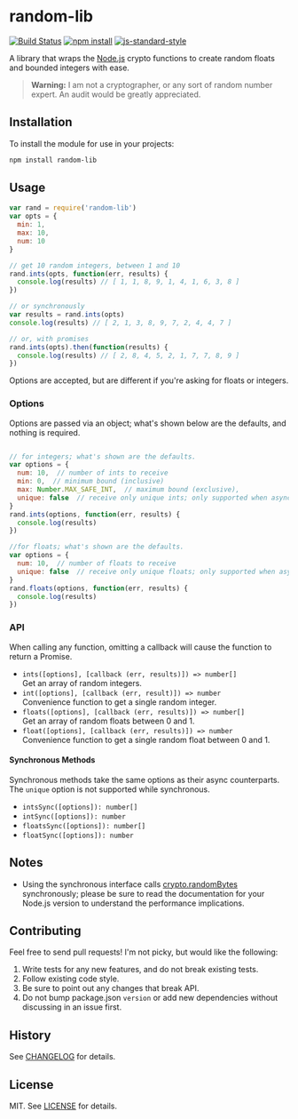 # random-lib

[![Build Status](http://img.shields.io/travis/fardog/node-random-lib/master.svg?style=flat-square)](https://travis-ci.org/fardog/node-random-lib)
[![npm install](http://img.shields.io/npm/dm/random-lib.svg?style=flat-square)](https://www.npmjs.org/package/random-lib)
[![js-standard-style](https://img.shields.io/badge/code%20style-standard-brightgreen.svg?style=flat-square)](https://github.com/feross/standard)

A library that wraps the [Node.js][] crypto functions to create random floats
and bounded integers with ease.

> **Warning:** I am not a cryptographer, or any sort of random number expert.
  An audit would be greatly appreciated.

## Installation

To install the module for use in your projects:

```bash
npm install random-lib
```

## Usage

```js
var rand = require('random-lib')
var opts = {
  min: 1,
  max: 10,
  num: 10
}

// get 10 random integers, between 1 and 10
rand.ints(opts, function(err, results) {
  console.log(results) // [ 1, 1, 8, 9, 1, 4, 1, 6, 3, 8 ]
})

// or synchronously
var results = rand.ints(opts)
console.log(results) // [ 2, 1, 3, 8, 9, 7, 2, 4, 4, 7 ]

// or, with promises
rand.ints(opts).then(function(results) {
  console.log(results) // [ 2, 8, 4, 5, 2, 1, 7, 7, 8, 9 ]
})
```

Options are accepted, but are different if you're asking for floats or integers.

### Options

Options are passed via an object; what's shown below are the defaults,
and nothing is required.

```js

// for integers; what's shown are the defaults.
var options = {
  num: 10,  // number of ints to receive
  min: 0,  // minimum bound (inclusive)
  max: Number.MAX_SAFE_INT,  // maximum bound (exclusive),
  unique: false  // receive only unique ints; only supported when async
}
rand.ints(options, function(err, results) {
  console.log(results)
})

//for floats; what's shown are the defaults.
var options = {
  num: 10,  // number of floats to receive
  unique: false  // receive only unique floats; only supported when async
}
rand.floats(options, function(err, results) {
  console.log(results)
})
```

### API

When calling any function, omitting a callback will cause the function to
return a Promise.

* `ints([options], [callback (err, results)]) => number[]`  
  Get an array of random integers.
* `int([options], [callback (err, result)]) => number`  
  Convenience function to get a single random integer.
* `floats([options], [callback (err, results)]) => number[]`  
  Get an array of random floats between 0 and 1.
* `float([options], [callback (err, results)]) => number`  
  Convenience function to get a single random float between 0 and 1.

#### Synchronous Methods

Synchronous methods take the same options as their async counterparts. The
`unique` option is not supported while synchronous.

* `intsSync([options]): number[]`
* `intSync([options]): number`
* `floatsSync([options]): number[]`
* `floatSync([options]): number`

## Notes

* Using the synchronous interface calls [crypto.randomBytes][] synchronously;
  please be sure to read the documentation for your Node.js version to
  understand the performance implications.

## Contributing

Feel free to send pull requests! I'm not picky, but would like the following:

1. Write tests for any new features, and do not break existing tests.
2. Follow existing code style.
3. Be sure to point out any changes that break API.
4. Do not bump package.json `version` or add new dependencies without discussing
   in an issue first.

## History

See [CHANGELOG][] for details.

## License

MIT. See [LICENSE][] for details.

[crypto.randomBytes]: https://nodejs.org/dist/latest-v6.x/docs/api/crypto.html#crypto_crypto_randombytes_size_callback
[CHANGELOG]: ./CHANGELOG.md
[LICENSE]: ./LICENSE
[Node.js]: http://nodejs.org
